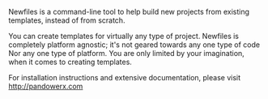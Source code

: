 Newfiles is a command-line tool to help build new projects from existing templates, instead of from scratch.

You can create templates for virtually any type of project. 
Newfiles is completely platform agnostic; it's not geared towards any one type of code Nor any one type of platform. 
You are only limited by your imagination, when it comes to creating templates.

For installation instructions and extensive documentation, please visit <http://pandowerx.com>
